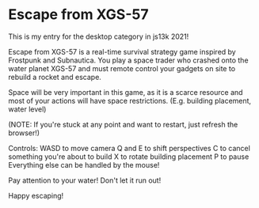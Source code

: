 # Escape from XGS-57

This is my entry for the desktop category in js13k 2021!

Escape from XGS-57 is a real-time survival strategy game inspired by Frostpunk and Subnautica. You play a space trader who crashed onto the water planet XGS-57 and must remote control your gadgets on site to rebuild a rocket and escape.

Space will be very important in this game, as it is a scarce resource and most of your actions will have space restrictions. (E.g. building placement, water level)

(NOTE: If you're stuck at any point and want to restart, just refresh the browser!)

Controls:
WASD to move camera
Q and E to shift perspectives
C to cancel something you're about to build
X to rotate building placement
P to pause
Everything else can be handled by the mouse!

Pay attention to your water! Don't let it run out!

Happy escaping!
